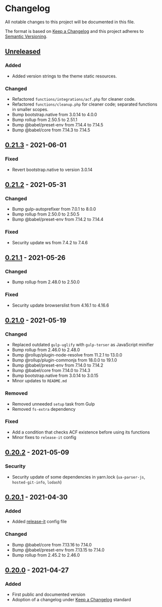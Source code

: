 # Changelog
All notable changes to this project will be documented in this file.

The format is based on [Keep a Changelog][Keep a Changelog] and this project adheres to [Semantic Versioning][Semantic Versioning].

## [Unreleased]

### Added
- Added version strings to the theme static resources.

### Changed
- Refactored `functions/integrations/acf.php` for cleaner code.
- Refactored `functions/cleanup.php` for cleaner code; separated functions in smaller scopes.
- Bump bootstrap.native from 3.0.14 to 4.0.0
- Bump rollup from 2.50.5 to 2.51.1
- Bump @babel/preset-env from 7.14.4 to 7.14.5
- Bump @babel/core from 7.14.3 to 7.14.5

## [0.21.3] - 2021-06-01

### Fixed
- Revert bootstrap.native to version 3.0.14

## [0.21.2] - 2021-05-31

### Changed 
- Bump gulp-autoprefixer from 7.0.1 to 8.0.0
- Bump rollup from 2.50.0 to 2.50.5
- Bump @babel/preset-env from 7.14.2 to 7.14.4

### Fixed
- Security update ws from 7.4.2 to 7.4.6

## [0.21.1] - 2021-05-26

### Changed 
- Bump rollup from 2.48.0 to 2.50.0

### Fixed
- Security update browserslist from 4.16.1 to 4.16.6

## [0.21.0] - 2021-05-19

### Changed 
- Replaced outdated `gulp-uglify` with `gulp-terser` as JavaScript minifier
- Bump rollup from 2.46.0 to 2.48.0
- Bump @rollup/plugin-node-resolve from 11.2.1 to 13.0.0
- Bump @rollup/plugin-commonjs from 18.0.0 to 19.1.0
- Bump @babel/preset-env from 7.14.0 to 7.14.2
- Bump @babel/core from 7.14.0 to 7.14.3
- Bump bootstrap.native from 3.0.14 to 3.0.15
- Minor updates to `README.md`

### Removed
- Removed unneeded `setup` task from Gulp
- Removed `fs-extra` dependency

### Fixed
- Add a condition that checks ACF existence before using its functions
- Minor fixes to `release-it` config

## [0.20.2] - 2021-05-09

### Security

- Security update of some dependencies in yarn.lock (`ua-parser-js`, `hosted-git-info`, `lodash`)

## [0.20.1] - 2021-04-30

### Added
- Added [release-it](https://github.com/release-it/release-it) config file

### Changed 
- Bump @babel/core from 7.13.16 to 7.14.0
- Bump @babel/preset-env from 7.13.15 to 7.14.0
- Bump rollup from 2.45.2 to 2.46.0

## [0.20.0] - 2021-04-27

### Added
- First public and documented version
- Adoption of a changelog under [Keep a Changelog][Keep a Changelog] standard


<!-- Links -->
[Keep a Changelog]: https://keepachangelog.com/
[Semantic Versioning]: https://semver.org/

<!-- Versions -->
[Unreleased]: https://github.com/stefanobartoletti/bricks/compare/master...devel

[0.21.3]: https://github.com/stefanobartoletti/bricks/compare/v0.21.2...v0.21.3
[0.21.2]: https://github.com/stefanobartoletti/bricks/compare/v0.21.1...v0.21.2
[0.21.1]: https://github.com/stefanobartoletti/bricks/compare/v0.21.0...v0.21.1
[0.21.0]: https://github.com/stefanobartoletti/bricks/compare/v0.20.2...v0.21.0
[0.20.2]: https://github.com/stefanobartoletti/bricks/compare/v0.20.1...v0.20.2
[0.20.1]: https://github.com/stefanobartoletti/bricks/compare/v0.20.0...v0.20.1
[0.20.0]: https://github.com/stefanobartoletti/bricks/releases/v0.20.0
